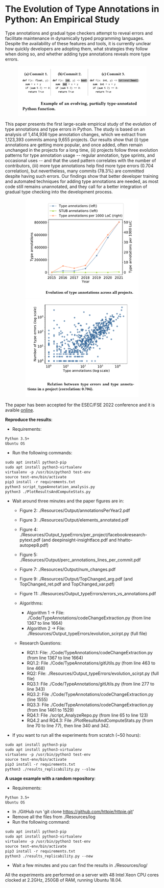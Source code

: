 # The Evolution of Type Annotations in Python: An Empirical Study

Type annotations and gradual type checkers attempt to reveal errors and facilitate maintenance  in dynamically typed programming languages. Despite the availability of these features and tools, it is currently unclear how quickly developers are adopting them, what strategies they follow when doing so, and whether adding type annotations reveals more type errors.

<p align="center">
<img src="Resources/img/fse0.png" alt="drawing" width="420"/>
</p>

This paper presents the first large-scale empirical study of the evolution of type annotations and type errors in Python. The study is based on an analysis of 1,414,936 type annotation changes, which we extract from 1,123,393 commits among 9,655 projects.
Our results show that (i) type annotations are getting more popular, and once added, often remain unchanged in the projects for a long time, (ii) projects follow three evolution patterns for type annotation usage -- regular annotation, type sprints, and occasional uses -- and that the used pattern correlates with the number of contributors, (iii) more type annotations help find more type errors (0.704 correlation), but nevertheless, many commits (78.3%) are committed despite having such errors. Our findings show that better developer training and automated techniques for adding type annotations are needed, as most code still remains unannotated, and they call for a better integration of gradual type checking into the development process.

<p float="left" align="center">
  <img src="Resources/img/fse1.png" width="370" />
  <img src="Resources/img/fse3.png" width="370" /> 
</p>


The paper has been accepted for the ESEC/FSE 2022 conference and it is avaible [online](https://www.software-lab.org/publications/FSE22TypeAnnotationsStudy.pdf).


**Reproduce the results**:
- Requirements:
```
Python 3.5+
Ubuntu OS
```

- Run the following commands:

```
sudo apt install python3-pip
sudo apt install python3-virtualenv
virtualenv -p /usr/bin/python3 test-env
source test-env/bin/activate
pip3 install -r requirements.txt
python3 script_typeAnnotation_analysis.py
python3 ./PlotResultsAndComputeStats.py
```

- Wait around three minutes and the paper figures are in:
	- Figure  2: ./Resources/Output/annotationsPerYear2.pdf
	- Figure  3: ./Resources/Output/elements_annotated.pdf
	- Figure  4: ./Resources/Output_typeErrors/per_project/facebookresearch-pytext.pdf (and deepinsight-insightface.pdf and hhatto-autopep8.pdf)
	- Figure  5: ./Resources/Output/perc_annotations_lines_per_commit.pdf
	- Figure  7: ./Resources/Output/num_changes.pdf
	- Figure  9: ./Resources/Output/TopChanged_arg.pdf (and TopChanged_ret.pdf and TopChanged_var.pdf)
	- Figure 11: ./Resources/Output_typeErrors/errors_vs_annotations.pdf
	
	- Algorithms:
	 	- Algorithm 1 -> File: ./Code/TypeAnnotations/codeChangeExtraction.py (from line 1367 to line 1664) 
	 	- Algorithm 2 -> File: ./Resources/Output_typeErrors/evolution_scirpt.py (full file)

	- Research Questions:
		 - RQ1.1: File: ./Code/TypeAnnotations/codeChangeExtraction.py (from line 1367 to line 1664)
		 - RQ1.2: File ./Code/TypeAnnotations/gitUtils.py (from line 463 to line 468)
		 - RQ2: File: ./Resources/Output_typeErrors/evolution_scirpt.py (full file)
		 - RQ3.1: File ./Code/TypeAnnotations/gitUtils.py (from line 277 to line 343) 
		 - RQ3.2: File ./Code/TypeAnnotations/codeChangeExtraction.py (line 1555)
		 - RQ3.3: File ./Code/TypeAnnotations/codeChangeExtraction.py (from line 1461 to 1529)
		 - RQ4.1: File ./script_AnalyzeRepo.py (from line 65 to line 123)
		 - RQ4.2 and RQ4.3: File ./PlotResultsAndComputeStats.py (from line 70 to line 77), then line 340 and 342.
	
- If you want to run all the experiments from scratch (~50 hours):

```
sudo apt install python3-pip
sudo apt install python3-virtualenv
virtualenv -p /usr/bin/python3 test-env
source test-env/bin/activate
pip3 install -r requirements.txt
python3 ./results_replicability.py --slow
```

**A usage example with a random repository**:
- Requirements:
```
Python 3.5+
Ubuntu OS
```

- In ./GitHub run 'git clone https://github.com/httpie/httpie.git'
- Remove all the files from ./Resources/log
- Run the following command:

```
sudo apt install python3-pip
sudo apt install python3-virtualenv
virtualenv -p /usr/bin/python3 test-env
source test-env/bin/activate
pip3 install -r requirements.txt
python3 ./results_replicability.py --new
```
- Wait a few minutes and you can find the results in ./Resources/log/

All the experiments are performed on a server with 48 Intel Xeon CPU cores clocked at 2.2GHz, 250GB of RAM, running Ubuntu 18.04.
